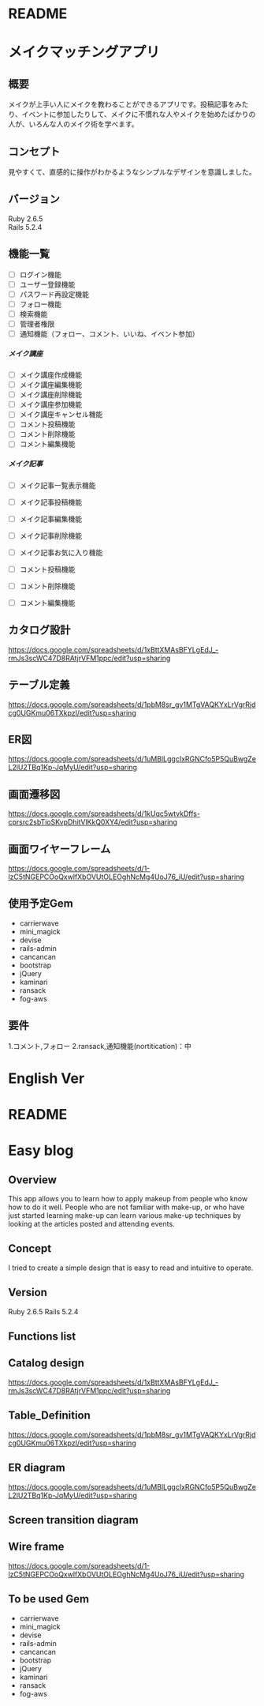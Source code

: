 # README

# メイクマッチングアプリ

## 概要
メイクが上手い人にメイクを教わることができるアプリです。投稿記事をみたり、イベントに参加したりして、メイクに不慣れな人やメイクを始めたばかりの人が、いろんな人のメイク術を学べます。

## コンセプト
見やすくて、直感的に操作がわかるようなシンプルなデザインを意識しました。

## バージョン
Ruby 2.6.5  
Rails 5.2.4

## 機能一覧
- [ ] ログイン機能
- [ ] ユーザー登録機能
- [ ] パスワード再設定機能
- [ ] フォロー機能
- [ ] 検索機能
- [ ] 管理者権限
- [ ] 通知機能（フォロー、コメント、いいね、イベント参加）

##### メイク講座
- [ ] メイク講座作成機能
- [ ] メイク講座編集機能
- [ ] メイク講座削除機能
- [ ] メイク講座参加機能
- [ ] メイク講座キャンセル機能
- [ ] コメント投稿機能
- [ ] コメント削除機能
- [ ] コメント編集機能

##### メイク記事
- [ ] メイク記事一覧表示機能
- [ ] メイク記事投稿機能
- [ ] メイク記事編集機能
- [ ] メイク記事削除機能
- [ ] メイク記事お気に入り機能
- [ ] コメント投稿機能
- [ ] コメント削除機能
- [ ] コメント編集機能


## カタログ設計
https://docs.google.com/spreadsheets/d/1xBttXMAsBFYLgEdJ_-rmJs3scWC47D8RAtjrVFM1ppc/edit?usp=sharing

## テーブル定義
https://docs.google.com/spreadsheets/d/1pbM8sr_gv1MTgVAQKYxLrVgrRjdcg0UGKmu06TXkpzI/edit?usp=sharing

## ER図
https://docs.google.com/spreadsheets/d/1uMBlLggcIxRGNCfo5P5QuBwgZeL2lU2TBq1Kp-JqMyU/edit?usp=sharing

## 画面遷移図
https://docs.google.com/spreadsheets/d/1kUqc5wtvkDffs-cprsrc2sbTioSKvpDhitVlKkQ0XY4/edit?usp=sharing

## 画面ワイヤーフレーム
https://docs.google.com/spreadsheets/d/1-lzC5tNGEPCOoQxwlfXbOVUtOLEOghNcMg4UoJ76_iU/edit?usp=sharing


## 使用予定Gem
* carrierwave
* mini_magick
* devise
* rails-admin
* cancancan
* bootstrap
* jQuery
* kaminari
* ransack
* fog-aws

## 要件
1.コメント,フォロー
2.ransack,通知機能(nortitication)：中



# English Ver

# README

# Easy blog

## Overview
This app allows you to learn how to apply makeup from people who know how to do it well. People who are not familiar with make-up, or who have just started learning make-up can learn various make-up techniques by looking at the articles posted and attending events.

## Concept
I tried to create a simple design that is easy to read and intuitive to operate.

## Version
Ruby 2.6.5
Rails 5.2.4

## Functions list


## Catalog design
https://docs.google.com/spreadsheets/d/1xBttXMAsBFYLgEdJ_-rmJs3scWC47D8RAtjrVFM1ppc/edit?usp=sharing

## Table_Definition
https://docs.google.com/spreadsheets/d/1pbM8sr_gv1MTgVAQKYxLrVgrRjdcg0UGKmu06TXkpzI/edit?usp=sharing

## ER diagram
https://docs.google.com/spreadsheets/d/1uMBlLggcIxRGNCfo5P5QuBwgZeL2lU2TBq1Kp-JqMyU/edit?usp=sharing

## Screen transition diagram


## Wire frame
https://docs.google.com/spreadsheets/d/1-lzC5tNGEPCOoQxwlfXbOVUtOLEOghNcMg4UoJ76_iU/edit?usp=sharing



## To be used Gem
* carrierwave
* mini_magick
* devise
* rails-admin
* cancancan
* bootstrap
* jQuery
* kaminari
* ransack
* fog-aws
